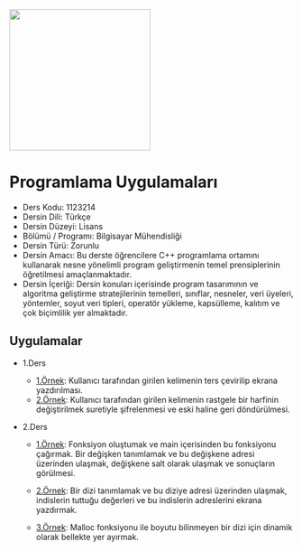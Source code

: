 <img src="https://github.com/wynioux/Iskenderun-Technical-University/blob/master/Documents/cpp.png" width="250" height="250">

# Programlama Uygulamaları

* Ders Kodu: 1123214
* Dersin Dili: Türkçe
* Dersin Düzeyi: Lisans
* Bölümü / Programı: Bilgisayar Mühendisliği
* Dersin Türü: Zorunlu
* Dersin Amacı: Bu derste öğrencilere C++ programlama ortamını kullanarak nesne yönelimli program geliştirmenin temel prensiplerinin öğretilmesi amaçlanmaktadır.
* Dersin İçeriği: Dersin konuları içerisinde program tasarımının ve algoritma geliştirme stratejilerinin temelleri, sınıflar, nesneler, veri üyeleri, yöntemler, soyut veri tipleri, operatör yükleme, kapsülleme, kalıtım ve çok biçimlilik yer almaktadır.

## Uygulamalar

* 1.Ders
  * [1.Örnek](https://github.com/wynioux/Iskenderun-Technical-University/blob/master/Lessons/PROGRAMLAMA%20UYGULAMALARI/ders1-ornek1.cpp): Kullanıcı tarafından girilen kelimenin ters çevirilip ekrana yazdırılması.
  * [2.Örnek](https://github.com/wynioux/Iskenderun-Technical-University/blob/master/Lessons/PROGRAMLAMA%20UYGULAMALARI/ders1-ornek2.cpp): Kullanıcı tarafından girilen kelimenin rastgele bir harfinin değiştirilmek suretiyle şifrelenmesi ve eski haline geri döndürülmesi.

* 2.Ders
  *  [1.Örnek](https://github.com/wynioux/Iskenderun-Technical-University/blob/master/Lessons/PROGRAMLAMA%20UYGULAMALARI/ders2-ornek1.cpp): Fonksiyon oluştumak ve main içerisinden bu fonksiyonu çağırmak. Bir değişken tanımlamak ve bu değişkene adresi üzerinden ulaşmak, değişkene salt olarak ulaşmak ve sonuçların görülmesi. 

  *  [2.Örnek](https://github.com/wynioux/Iskenderun-Technical-University/blob/master/Lessons/PROGRAMLAMA%20UYGULAMALARI/ders2-ornek2.cpp): Bir dizi tanımlamak ve bu diziye adresi üzerinden ulaşmak, indislerin tuttuğu değerleri ve bu indislerin adreslerini ekrana yazdırmak.

  *  [3.Örnek](https://github.com/wynioux/Iskenderun-Technical-University/blob/master/Lessons/PROGRAMLAMA%20UYGULAMALARI/ders2-ornek3.cpp): Malloc fonksiyonu ile boyutu bilinmeyen bir dizi için dinamik olarak bellekte yer ayırmak.